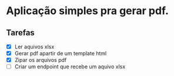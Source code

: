 # Aplicação simples pra gerar pdf.

## Tarefas

- [x] Ler aquivos xlsx
- [x] Gerar pdf apartir de um template html
- [x] Zipar os arquivos pdf
- [ ] Criar um endpoint que recebe um aquivo xlsx

